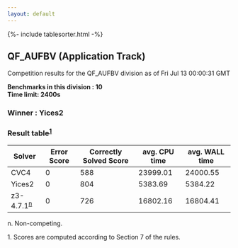 ```yaml
---
layout: default
---
```

{%- include tablesorter.html -%}

##  QF_AUFBV (Application Track)

Competition results for the QF_AUFBV division as of Fri Jul 13 00:00:31 GMT

**Benchmarks in this division : 10  
Time limit: 2400s** 

###  Winner : Yices2 
### Result table<sup><a href="#fn1">1</a></sup>
<table id="parallel" class="result sorted">
<thead><tr class="center">
<th>Solver</th>
             <th>Error Score</th>
             <th>Correctly Solved Score</th>
             <th>avg. CPU time</th>
             <th>avg. WALL time</th>
         </tr></thead><tr>
<td>CVC4</td>
<td>0</td><td>588</td><td>23999.01</td><td>24000.55</td></tr><tr>
<td>Yices2</td>
<td>0</td><td>804</td><td>5383.69</td><td>5384.22</td></tr><tr>
<td>z3-4.7.1<SUP><a href="#fn">n</a></SUP></td>
<td>0</td><td>726</td><td>16802.16</td><td>16804.41</td></tr></table>
 <span id="fn"> n. Non-competing. </span>

 <span id="fn1"> 1. Scores are computed according to Section 7 of the rules. </span>


